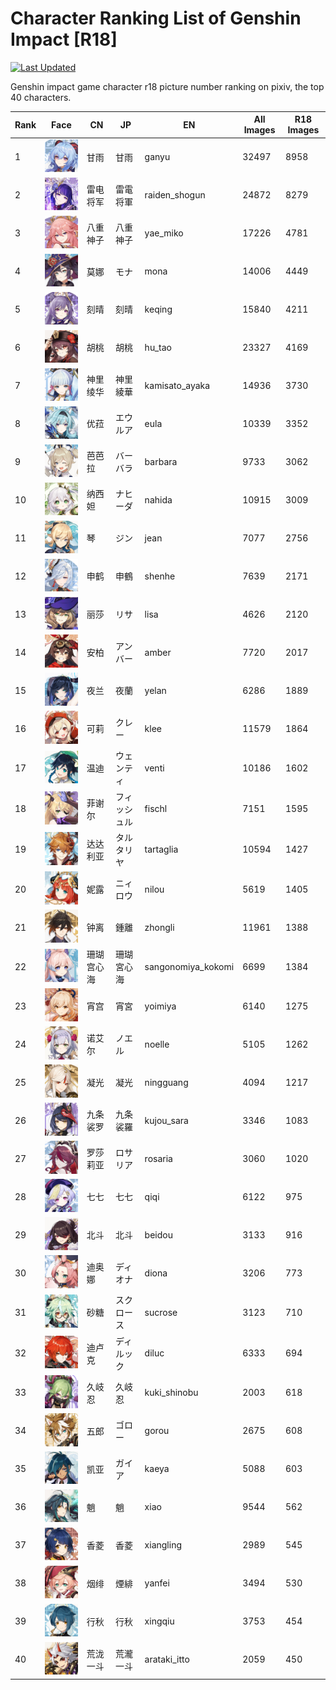 # Character Ranking List of Genshin Impact [R18]

[![Last Updated](https://img.shields.io/endpoint?url=https://gist.githubusercontent.com/narugo1992/254442dea2e77cf46366df97f499242f/raw/data_last_update.json)](https://huggingface.co/datasets/deepghs/game_characters)

Genshin impact game character r18 picture number ranking on pixiv, the top 40 characters. 

|   Rank | Face                                                        | CN    | JP     | EN                 |   All Images |   R18 Images |
|--------|-------------------------------------------------------------|-------|--------|--------------------|--------------|--------------|
|      1 | ![ganyu](./images/logo_ganyu.png)                           | 甘雨    | 甘雨     | ganyu              |        32497 |         8958 |
|      2 | ![raiden_shogun](./images/logo_raiden_shogun.png)           | 雷电将军  | 雷電将軍   | raiden_shogun      |        24872 |         8279 |
|      3 | ![yae_miko](./images/logo_yae_miko.png)                     | 八重神子  | 八重神子   | yae_miko           |        17226 |         4781 |
|      4 | ![mona](./images/logo_mona.png)                             | 莫娜    | モナ     | mona               |        14006 |         4449 |
|      5 | ![keqing](./images/logo_keqing.png)                         | 刻晴    | 刻晴     | keqing             |        15840 |         4211 |
|      6 | ![hu_tao](./images/logo_hu_tao.png)                         | 胡桃    | 胡桃     | hu_tao             |        23327 |         4169 |
|      7 | ![kamisato_ayaka](./images/logo_kamisato_ayaka.png)         | 神里绫华  | 神里綾華   | kamisato_ayaka     |        14936 |         3730 |
|      8 | ![eula](./images/logo_eula.png)                             | 优菈    | エウルア   | eula               |        10339 |         3352 |
|      9 | ![barbara](./images/logo_barbara.png)                       | 芭芭拉   | バーバラ   | barbara            |         9733 |         3062 |
|     10 | ![nahida](./images/logo_nahida.png)                         | 纳西妲   | ナヒーダ   | nahida             |        10915 |         3009 |
|     11 | ![jean](./images/logo_jean.png)                             | 琴     | ジン     | jean               |         7077 |         2756 |
|     12 | ![shenhe](./images/logo_shenhe.png)                         | 申鹤    | 申鶴     | shenhe             |         7639 |         2171 |
|     13 | ![lisa](./images/logo_lisa.png)                             | 丽莎    | リサ     | lisa               |         4626 |         2120 |
|     14 | ![amber](./images/logo_amber.png)                           | 安柏    | アンバー   | amber              |         7720 |         2017 |
|     15 | ![yelan](./images/logo_yelan.png)                           | 夜兰    | 夜蘭     | yelan              |         6286 |         1889 |
|     16 | ![klee](./images/logo_klee.png)                             | 可莉    | クレー    | klee               |        11579 |         1864 |
|     17 | ![venti](./images/logo_venti.png)                           | 温迪    | ウェンティ  | venti              |        10186 |         1602 |
|     18 | ![fischl](./images/logo_fischl.png)                         | 菲谢尔   | フィッシュル | fischl             |         7151 |         1595 |
|     19 | ![tartaglia](./images/logo_tartaglia.png)                   | 达达利亚  | タルタリヤ  | tartaglia          |        10594 |         1427 |
|     20 | ![nilou](./images/logo_nilou.png)                           | 妮露    | ニィロウ   | nilou              |         5619 |         1405 |
|     21 | ![zhongli](./images/logo_zhongli.png)                       | 钟离    | 鍾離     | zhongli            |        11961 |         1388 |
|     22 | ![sangonomiya_kokomi](./images/logo_sangonomiya_kokomi.png) | 珊瑚宫心海 | 珊瑚宮心海  | sangonomiya_kokomi |         6699 |         1384 |
|     23 | ![yoimiya](./images/logo_yoimiya.png)                       | 宵宫    | 宵宮     | yoimiya            |         6140 |         1275 |
|     24 | ![noelle](./images/logo_noelle.png)                         | 诺艾尔   | ノエル    | noelle             |         5105 |         1262 |
|     25 | ![ningguang](./images/logo_ningguang.png)                   | 凝光    | 凝光     | ningguang          |         4094 |         1217 |
|     26 | ![kujou_sara](./images/logo_kujou_sara.png)                 | 九条裟罗  | 九条裟羅   | kujou_sara         |         3346 |         1083 |
|     27 | ![rosaria](./images/logo_rosaria.png)                       | 罗莎莉亚  | ロサリア   | rosaria            |         3060 |         1020 |
|     28 | ![qiqi](./images/logo_qiqi.png)                             | 七七    | 七七     | qiqi               |         6122 |          975 |
|     29 | ![beidou](./images/logo_beidou.png)                         | 北斗    | 北斗     | beidou             |         3133 |          916 |
|     30 | ![diona](./images/logo_diona.png)                           | 迪奥娜   | ディオナ   | diona              |         3206 |          773 |
|     31 | ![sucrose](./images/logo_sucrose.png)                       | 砂糖    | スクロース  | sucrose            |         3123 |          710 |
|     32 | ![diluc](./images/logo_diluc.png)                           | 迪卢克   | ディルック  | diluc              |         6333 |          694 |
|     33 | ![kuki_shinobu](./images/logo_kuki_shinobu.png)             | 久岐忍   | 久岐忍    | kuki_shinobu       |         2003 |          618 |
|     34 | ![gorou](./images/logo_gorou.png)                           | 五郎    | ゴロー    | gorou              |         2675 |          608 |
|     35 | ![kaeya](./images/logo_kaeya.png)                           | 凯亚    | ガイア    | kaeya              |         5088 |          603 |
|     36 | ![xiao](./images/logo_xiao.png)                             | 魈     | 魈      | xiao               |         9544 |          562 |
|     37 | ![xiangling](./images/logo_xiangling.png)                   | 香菱    | 香菱     | xiangling          |         2989 |          545 |
|     38 | ![yanfei](./images/logo_yanfei.png)                         | 烟绯    | 煙緋     | yanfei             |         3494 |          530 |
|     39 | ![xingqiu](./images/logo_xingqiu.png)                       | 行秋    | 行秋     | xingqiu            |         3753 |          454 |
|     40 | ![arataki_itto](./images/logo_arataki_itto.png)             | 荒泷一斗  | 荒瀧一斗   | arataki_itto       |         2059 |          450 |
